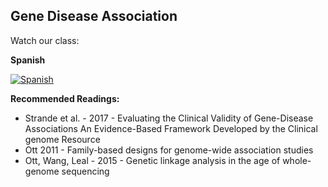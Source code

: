 ## Gene Disease Association

Watch our class: 

**Spanish**

[![Spanish](https://img.youtube.com/vi/ykg-8BS1q60/0.jpg)](https://youtube.com/watch?v=ykg-8BS1q60)

**Recommended Readings:**
- Strande et al. - 2017 - Evaluating the Clinical Validity of Gene-Disease Associations An Evidence-Based Framework Developed by the
Clinical genome Resource
- Ott 2011 - Family-based designs for genome-wide association studies
- Ott, Wang, Leal - 2015 - Genetic linkage analysis in the age of whole-genome sequencing



